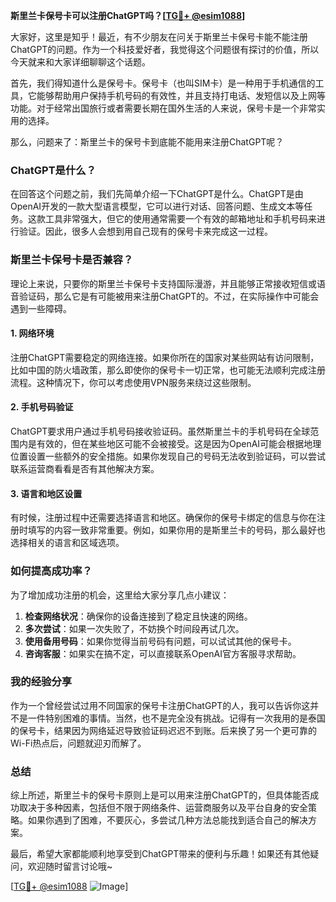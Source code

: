 **斯里兰卡保号卡可以注册ChatGPT吗？[[TG💪+ @esim1088](https://t.me/s/esim1088)]**

大家好，这里是知乎！最近，有不少朋友在问关于斯里兰卡保号卡能不能注册ChatGPT的问题。作为一个科技爱好者，我觉得这个问题很有探讨的价值，所以今天就来和大家详细聊聊这个话题。

首先，我们得知道什么是保号卡。保号卡（也叫SIM卡）是一种用于手机通信的工具，它能够帮助用户保持手机号码的有效性，并且支持打电话、发短信以及上网等功能。对于经常出国旅行或者需要长期在国外生活的人来说，保号卡是一个非常实用的选择。

那么，问题来了：斯里兰卡的保号卡到底能不能用来注册ChatGPT呢？

### ChatGPT是什么？
在回答这个问题之前，我们先简单介绍一下ChatGPT是什么。ChatGPT是由OpenAI开发的一款大型语言模型，它可以进行对话、回答问题、生成文本等任务。这款工具非常强大，但它的使用通常需要一个有效的邮箱地址和手机号码来进行验证。因此，很多人会想到用自己现有的保号卡来完成这一过程。

### 斯里兰卡保号卡是否兼容？
理论上来说，只要你的斯里兰卡保号卡支持国际漫游，并且能够正常接收短信或语音验证码，那么它是有可能被用来注册ChatGPT的。不过，在实际操作中可能会遇到一些障碍。

#### 1. 网络环境
注册ChatGPT需要稳定的网络连接。如果你所在的国家对某些网站有访问限制，比如中国的防火墙政策，那么即使你的保号卡一切正常，也可能无法顺利完成注册流程。这种情况下，你可以考虑使用VPN服务来绕过这些限制。

#### 2. 手机号码验证
ChatGPT要求用户通过手机号码接收验证码。虽然斯里兰卡的手机号码在全球范围内是有效的，但在某些地区可能不会被接受。这是因为OpenAI可能会根据地理位置设置一些额外的安全措施。如果你发现自己的号码无法收到验证码，可以尝试联系运营商看看是否有其他解决方案。

#### 3. 语言和地区设置
有时候，注册过程中还需要选择语言和地区。确保你的保号卡绑定的信息与你在注册时填写的内容一致非常重要。例如，如果你用的是斯里兰卡的号码，那么最好也选择相关的语言和区域选项。

### 如何提高成功率？
为了增加成功注册的机会，这里给大家分享几点小建议：

1. **检查网络状况**：确保你的设备连接到了稳定且快速的网络。
2. **多次尝试**：如果一次失败了，不妨换个时间段再试几次。
3. **使用备用号码**：如果你觉得当前号码有问题，可以试试其他的保号卡。
4. **咨询客服**：如果实在搞不定，可以直接联系OpenAI官方客服寻求帮助。

### 我的经验分享
作为一个曾经尝试过用不同国家的保号卡注册ChatGPT的人，我可以告诉你这并不是一件特别困难的事情。当然，也不是完全没有挑战。记得有一次我用的是泰国的保号卡，结果因为网络延迟导致验证码迟迟不到账。后来换了另一个更可靠的Wi-Fi热点后，问题就迎刃而解了。

### 总结
综上所述，斯里兰卡的保号卡原则上是可以用来注册ChatGPT的，但具体能否成功取决于多种因素，包括但不限于网络条件、运营商服务以及平台自身的安全策略。如果你遇到了困难，不要灰心，多尝试几种方法总能找到适合自己的解决方案。

最后，希望大家都能顺利地享受到ChatGPT带来的便利与乐趣！如果还有其他疑问，欢迎随时留言讨论哦~

[[TG💪+ @esim1088](https://t.me/s/esim1088) ![Image](https://i.postimg.cc/4NQfJmqS/Snipaste-2025-05-13-00-14-12.png)]